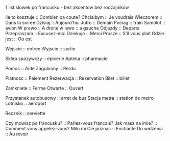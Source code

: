 1 list slowek po francusku - bez akcentow bez rodzajnikow

Ile to kosztuje :: Combien ca coute?
Chcialbym :: Je voudrais
Wieczorem :: Dans la soiree
Dzisiaj :: Aujourd'hui
Jutro :: Demain
Pociag :: train
Samolot :: avion
W prawo :: A droite
w lewo :: a gauche
Odjazdy :: Departs
Przepraszam :: Excusez-moi
Dziekuje :: Merci
Prosze :: S'il vous plait
Gdzie jest :: Ou est

Wejscie :: entree
Wyjscie :: sortie

Sklep spozywczy :: epicerie
Apteka :: pharmacie

Pomoc :: Aide
Zagubiony :: Perdu

Platnosc :: Paiement
Rezerwacja :: Reservation
Bilet :: billet

Zamkniete :: Ferme
Otwarte :: Ouvert

Przystanek autobusowy :: arret de bus
Stacja metra :: station de metro
Lotnisko :: aeroport

Recznik :: serviette

Czy mowisz po francusku? :: Parlez-vous francais?
Jak masz na imie? :: Comment vous appelez-vous?
Milo mi Cie poznac :: Enchante
Do widzenia :: Au revoir